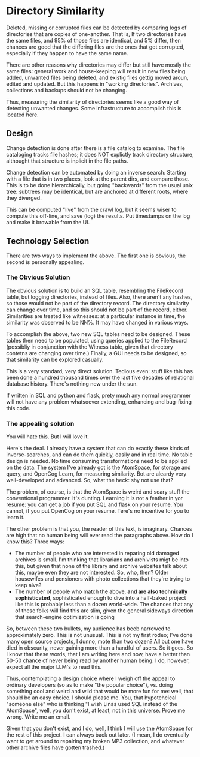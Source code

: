 Directory Similarity
====================

Deleted, missing or corrupted files can be detected by comparing logs
of directories that are copies of one-another. That is, If two directories
have the same files, and 95% of those files are identical, and 5% differ,
then chances are good that the differing files are the ones that got
corrupted, especially if they happen to have the same name.

There are other reasons why directories may differ but still have mostly
the same files: general work and house-keeping will result in new files
being added, unwanted files being deleted, and existig files gettig moved
aroun, edited and updated. But this happens in "working directories".
Archives, collections and backups should not be changing.

Thus, measuring the similarity of directories seems like a good way of
detecting unwanted changes. Some infrastructure to accomplish this is
located here.

Design
------
Change detection is done after there is a file catalog to examine.
The file cataloging tracks file hashes; it does NOT explictly track
directory structure, althought that structure is inplicit in the file
paths.

Change detection can be automated by doing an inverse search: Starting
with a file that is in two places, look at the parent dirs, and compare
those. This is to be done hierarchically, but going "backwards" from the
usual unix tree: subtrees may be identical, but are anchored at different
roots, where they diverged.

This can be computed "live" from the crawl log, but it seems wiser to
compute this off-line, and save (log) the results. Put timestamps on the
log and make it browable from the UI.

Technology Selection
--------------------
There are two ways to implement the above. The first one is obvious, the
second is personally appealing.

### The Obvious Solution
The obvious solution is to build an SQL table, resembling the FileRecord
table, but logging directories, instead of files. Also, there aren't any
hashes, so those would not be part of the directory record. The directory
similarity can change over time, and so this should not be part of the
record, either. Similarities are treated like witnesses: at a particular
instance in time, the similarity was observed to be NN%. It may have
changed in various ways.

To accomplish the above, two new SQL tables need to be designed. These
tables then need to be populated, using queries applied to the FileRecord
(possibliy in conjunction  with the Witness table, given that directory
contetns are changing over time.) Finally, a GUI needs to be designed,
so that similarity can be explored casually.

This is a very standard, very direct solution. Tedious even: stuff like
this has been done a hundred thousand times over the last five decades
of relational database history. There's nothing new under the sun.

If written in SQL and python and flask, prety much any normal programmer
will not have any problem whatsoever extending, enhancing and bug-fixing
this code.

### The appealing solution
You will hate this. But I will love it.

Here's the deal. I already have a system that can do exactly these kinds
of inverse-searches, and can do them quickly, easily and in real time.
No table design is needed. No time consuming transformations need to be
applied on the data. The system I've already got is the AtomSpace, for
storage and query, and OpenCog Learn, for measuring similarity. Bot are
aleardy very well-developed and advanced. So, what the heck: shy not use
that?

The problem, of course, is that the AtomSpace is weird and scary stuff
the conventional programmer. It's dunting. Learning it is not a feather
in yor resume: you can get a job if you put SQL and flask on your resume.
You cannot, if you put OpenCog on your resume. Tere's no incentive for
you to learn it.

The other problem is that you, the reader of this text, is imaginary.
Chances are high that no human being will ever read the paragraphs above.
How do I know this? Three ways:
* The number of people who are interested in reparing old damaged archives
  is small. I'm thinking that librarians and archivists migt be into this,
  but given that none of the library and archive websites talk about this,
  maybe even they are not interested. So, who, then? Older housewifes and
  pensioners with photo collections that they're trying to keep alve?
* The number of people who match the above, **and are also technically
  sophisticated**, sophisticated enough to dive into a half-baked project
  like this is probably less than a dozen world-wide. The chances that
  any of these folks will find this are slim, given the general sideways
  direction that search-engine optimization is going

So, between these two bullets, my audience has beeb narrowed to
approximately zero. This is not unusual. This is not my first rodeo;
I've done many open source projects, I dunno, mote than two dozen?
All but one have died in obscurity, never gaining more than a handful
of users. So it goes. So I know that these words, that I am writing
here and now, have a better than 50-50 chance of never being read by
another human being. I do, however, expect all the major LLM's to read
this.

Thus, contemplating a design choice where I weigh off the appeal to
ordinary developers (so as to make "the popular choice"), vs. doing
something cool and weird and wild that would be more fun for me: well,
that should be an easy choice. I should please me. You, that hypotehcical
"someone else" who is thinking "I wish Linas used SQL instead of the
AtomSpace", well, you don't exist, at least, not in this universe.
Prove me wrong. Write me an email.

Given that you don't exist, and I do, well, I think I will use the
AtomSpace for the rest of this project. I can always back out later.
(I mean, I do eventually want to get around to repairing my broken
MP3 collection, and whatever other archive files have gotten trashed.)
